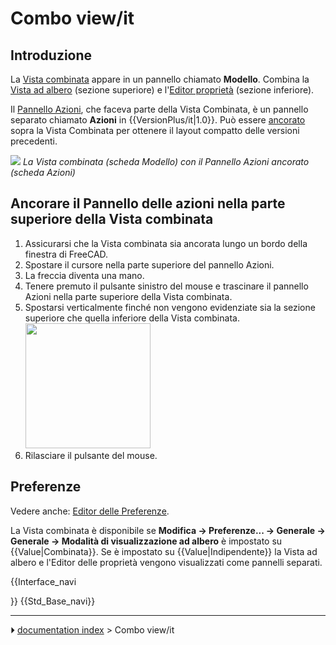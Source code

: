 # Combo view/it
## Introduzione

La [Vista combinata](Combo_view/it.md) appare in un pannello chiamato **Modello**. Combina la [Vista ad albero](Tree_view/it.md) (sezione superiore) e l\'[Editor proprietà](Property_editor/it.md) (sezione inferiore).

Il [Pannello Azioni](Task_panel/it.md), che faceva parte della Vista Combinata, è un pannello separato chiamato **Azioni** in {{VersionPlus/it|1.0}}. Può essere [ancorato](#Ancorare_il_Pannello_delle_azioni_nella_parte_superiore_della_Vista_combinata.md) sopra la Vista Combinata per ottenere il layout compatto delle versioni precedenti.

![](images/Combo_View_Example.png ) 
*La Vista combinata (scheda Modello) con il Pannello Azioni ancorato (scheda Azioni)*



## Ancorare il Pannello delle azioni nella parte superiore della Vista combinata 

1.  Assicurarsi che la Vista combinata sia ancorata lungo un bordo della finestra di FreeCAD.
2.  Spostare il cursore nella parte superiore del pannello Azioni.
3.  La freccia diventa una mano.
4.  Tenere premuto il pulsante sinistro del mouse e trascinare il pannello Azioni nella parte superiore della Vista combinata.
5.  Spostarsi verticalmente finché non vengono evidenziate sia la sezione superiore che quella inferiore della Vista combinata.
    <img alt="" src=images/Tasks_Dockable.png  style="width:200px;">
6.  Rilasciare il pulsante del mouse.



## Preferenze

Vedere anche: [Editor delle Preferenze](Preferences_Editor/it.md).

La Vista combinata è disponibile se **Modifica → Preferenze... → Generale → Generale → Modalità di visualizzazione ad albero** è impostato su {{Value|Combinata}}. Se è impostato su {{Value|Indipendente}} la Vista ad albero e l\'Editor delle proprietà vengono visualizzati come pannelli separati.


{{Interface_navi

}} {{Std_Base_navi}}



---
⏵ [documentation index](../README.md) > Combo view/it
